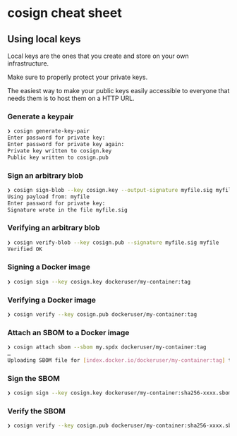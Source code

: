 # cosign cheat sheet

## Using local keys

Local keys are the ones that you create and store on your own infrastructure. 

Make sure to properly protect your private keys.

The easiest way to make your public keys easily accessible to everyone that needs them is to host them on a HTTP URL. 

### Generate a keypair
```bash
❯ cosign generate-key-pair
Enter password for private key:
Enter password for private key again:
Private key written to cosign.key
Public key written to cosign.pub
```

### Sign an arbitrary blob
```bash
❯ cosign sign-blob --key cosign.key --output-signature myfile.sig myfile
Using payload from: myfile
Enter password for private key:
Signature wrote in the file myfile.sig
```

### Verifying an arbitrary blob
```bash
❯ cosign verify-blob --key cosign.pub --signature myfile.sig myfile
Verified OK
```

### Signing a Docker image
```bash
❯ cosign sign --key cosign.key dockeruser/my-container:tag
```

### Verifying a Docker image
```bash
❯ cosign verify --key cosign.pub dockeruser/my-container:tag
```

### Attach an SBOM to a Docker image
```bash
❯ cosign attach sbom --sbom my.spdx dockeruser/my-container:tag
…
Uploading SBOM file for [index.docker.io/dockeruser/my-container:tag] to [index.docker.io/dockeruser/my-container:sha256-xxxx.sbom] with mediaType [text/spdx].
```

### Sign the SBOM
```bash
❯ cosign sign --key cosign.key dockeruser/my-container:sha256-xxxx.sbom
```

### Verify the SBOM
```bash
❯ cosign verify --key cosign.pub dockeruser/my-container:sha256-xxxx.sbom
```
